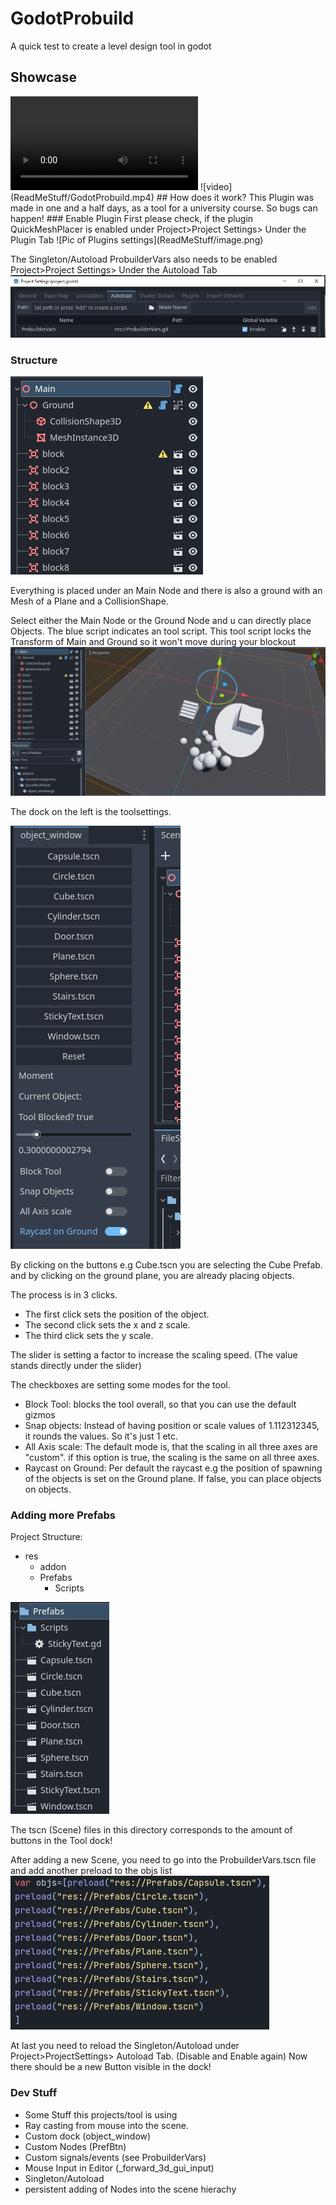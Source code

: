 # GodotProbuild
A quick test to create a level design tool in godot

## Showcase
<video controls>
  <source src="ReadMeStuff/GodotProbuild.mp4" type="video/mp4">
  Your browser does not support the video tag.
</video>
![video](ReadMeStuff/GodotProbuild.mp4)
## How does it work?
This Plugin was made in one and a half days, as a tool for a university course. 
So bugs can happen!
### Enable Plugin 
First please check, if the plugin QuickMeshPlacer is enabled under Project>Project Settings> Under the Plugin Tab
![Pic of Plugins settings](ReadMeStuff/image.png)

The Singleton/Autoload ProbuilderVars also needs to be enabled
Project>Project Settings> Under the Autoload Tab
![Pic of Autoload settings](ReadMeStuff/image-1.png)

### Structure
![Example Hierachy](ReadMeStuff/image-2.png)

Everything is placed under an Main Node and there is also a ground with an Mesh of a Plane and a CollisionShape.

Select either the Main Node or the Ground Node and u can directly place Objects.
The blue script indicates an tool script. This tool script locks the Transform of Main and Ground so it won't move during your blockout
![Example after Blockout](ReadMeStuff/image-3.png)

The dock on the left is the toolsettings.

![Example of Tool](ReadMeStuff/image-4.png)

By clicking on the buttons e.g Cube.tscn you are selecting the Cube Prefab.
and by clicking on the ground plane, you are already placing objects.

The process is in 3 clicks. 
- The first click sets the position of the object. 
- The second click sets the x and z scale.
- The third click sets the y scale.

The slider is setting a factor to increase the scaling speed.
(The value stands directly under the slider)

The checkboxes are setting some modes for the tool.
- Block Tool: blocks the tool overall, so that you can use the default gizmos
- Snap objects: Instead of having position or scale values of 1.112312345, it rounds the values. So it's just 1 etc.
- All Axis scale: The default mode is, that the scaling in all three axes are "custom". if this option is true, the scaling is the same on all three axes.
- Raycast on Ground: Per default the raycast e.g the position of spawning of the objects is set on the Ground plane. If false, you can place objects on objects.

### Adding more Prefabs
Project Structure:
- res
    - addon
    - Prefabs
        - Scripts

![Alt text](ReadMeStuff/image-5.png)

The tscn (Scene) files in this directory corresponds to the amount of buttons in the Tool dock!

After adding a new Scene, you need to go into the ProbuilderVars.tscn file and add another preload to the objs list ![Alt text](ReadMeStuff/image-6.png)

At last you need to reload the Singleton/Autoload under Project>ProjectSettings> Autoload Tab. (Disable and Enable again)
Now there should be a new Button visible in the dock!

### Dev Stuff
- Some Stuff this projects/tool is using 
- Ray casting from mouse into the scene. 
- Custom dock  (object_window)
- Custom Nodes (PrefBtn)
- Custom signals/events (see ProbuilderVars)
- Mouse Input in Editor (_forward_3d_gui_input)
- Singleton/Autoload
- persistent adding of Nodes into the scene hierachy

